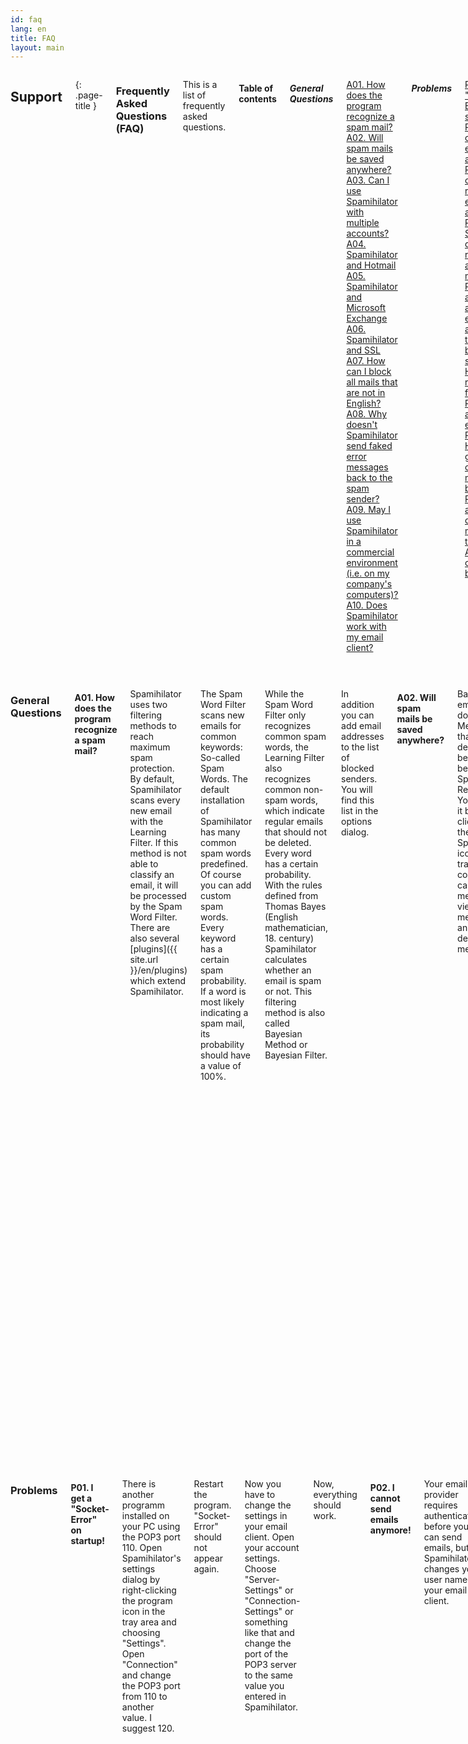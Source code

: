 ```yaml
---
id: faq
lang: en
title: FAQ
layout: main
---
```


<div class="row">
<div class="twelve columns" markdown="1">

## Support
{: .page-title }

### Frequently Asked Questions (FAQ)

This is a list of frequently asked questions.

#### Table of contents

##### General Questions

[A01. How does the program recognize a spam mail?](#a01)  
[A02. Will spam mails be saved anywhere?](#a02)  
[A03. Can I use Spamihilator with multiple accounts?](#a03)  
[A04. Spamihilator and Hotmail](#a04)  
[A05. Spamihilator and Microsoft Exchange](#a05)  
[A06. Spamihilator and SSL](#a06)  
[A07. How can I block all mails that are not in English?](#a07)  
[A08. Why doesn't Spamihilator send faked error messages back to the spam sender?](#a08)  
[A09. May I use Spamihilator in a commercial environment (i.e. on my company's computers)?](#a09)  
[A10. Does Spamihilator work with my email client?](#a10)  

##### Problems

[P01. I get a "Socket-Error" on startup!](#p01)  
[P02. I cannot send emails anymore!](#p02)  
[P03. I cannot receive emails anymore!](#p03)  
[P04. Spamihilator doesn’t recognize any spam mail](#p04)  
[P05. I accidentally added an email address to the list of blocked senders. How can I remove it from there?](#p05)  
[P06. I accidentally emptied the Recycle Bin. How can I get a certain message back?](#p06)  
[P07. I accidentally deleted a mail from the Training Area. How can I get it back?](#p07)  

</div>
</div>

<div class="row">
<div class="twelve columns">
<hr>
</div>
</div>

<div class="row">
<div class="twelve columns" markdown="1">

### General Questions

#### <a id="a01"></a>A01. How does the program recognize a spam mail?

Spamihilator uses two filtering methods to reach maximum spam protection. By default,
Spamihilator scans every new email with the Learning Filter. If this method is not
able to classify an email, it will be processed by the Spam Word Filter.
There are also several [plugins]({{ site.url }}/en/plugins) which extend Spamihilator.

The Spam Word Filter scans new emails for common keywords: So-called Spam Words.
The default installation of Spamihilator has many common spam words predefined. Of
course you can add custom spam words. Every keyword has a certain spam probability.
If a word is most likely indicating a spam mail, its probability should have a value of 100%.

While the Spam Word Filter only recognizes common spam words, the Learning Filter
also recognizes common non-spam words, which indicate regular emails that should
not be deleted. Every word has a certain probability. With the rules defined from
Thomas Bayes (English mathematician, 18. century) Spamihilator calculates whether an
email is spam or not. This filtering method is also called Bayesian Method or Bayesian Filter.

In addition you can add email addresses to the list of blocked senders. You will
find this list in the options dialog.

#### <a id="a02"></a>A02. Will spam mails be saved anywhere?

Basically all emails will be downloaded. Messages, that are declared to
be spam, will be saved in Spamihilator's Recycle Bin. You can open it by
right-clicking on the Spamihilator icon in your tray. Of course you
can undelete messages, view messages and finally delete messages.

Spamihilator takes care of the recycle bin's content size. Old messages will be
deleted automatically.

#### <a id="a03"></a>A03. Can I use Spamihilator with multiple accounts?

Yes. The Setup Wizard automatically configures all accounts. Click on
"Start/Programs/Spamihilator/Setup-Wizard" to set up each account.

If the Setup Wizard doesn't find one of your accounts you will have to
configure it manually. Please read the help files:  
<http://wiki.spamihilator.com/doku.php?id=en:configclient>

#### <a id="a04"></a>A04. Spamihilator and Hotmail

Spamihilator only supports POP3 and IMAP at this moment. Unfortunately,
Hotmail doesn't work with these protocols.

#### <a id="a05"></a>A05. Spamihilator and Microsoft Exchange

Spamihilator only supports POP3 and IMAP at this moment. You have to configure your
Microsoft Exchange-Server to use one of these protocols.

#### <a id="a06"></a>A06. Spamihilator and SSL

Spamihilator support secure connections over TLS/SSL. Enable the option "Automatically use SSL/TLS
if available" in Spamihilator's settings window ("Connections/SSL/TLS"). The program will
automatically try to establish a secure connection. If this does not work, Spamihilator will
use an unencrypted connection.

Older versions of Spamihilator (before 0.9.8) do not support SSL. Please disable
this feature in your mail client or [download]({{ site.url }}/en/download) the
latest program version.

#### <a id="a07"></a>A07. How can I block all mails which are not in English?

Use the Training Area frequently and mark all messages which are not English
as Spam and the other ones as Non-spam. Eventually the program will learn
to differentiate between English and other languages and so it will be able
to block all foreign mails.

#### <a id="a08"></a>A08. Why doesn’t Spamihilator send faked error messages back to the spam sender?

It seems to be a nice idea to send faked error messages back to the spam sender,
so that he might think the respective mail account does not exist or that his
own account will get jammed. Unfortunately this is considered counterproductive,
for the following reasons:

1. Most spam senders use their mail accounts only once, just to send a few spam mails.
   After that they delete these accounts. Sending faked error messages would produce
   further error messages which will be sent back to you.
2. Usually spam senders fake their email addresses or even use the ones of other
   Internet users. Hence, faked error messages could get into the mailboxes of innocent people!
3. You cannot thoroughly fake an error message. Spam senders could find out that the
   message is faked and, thus, that there is a real person behind your mail address.

#### <a id="a09"></a>A09. May I use Spamihilator in a commercial environment (i.e. on my company's computers)?

Spamihilator is Freeware and, thus, you can use it on your private computer or on
any computer at your company for free. You don’t have to pay anything. You can find
more information in the [Spamihilator License](#).

#### <a id="a10"></a>A10. Does Spamihilator work with my email client?

Basically, Spamihilator works with all email clients supporting POP3 or IMAP.
The Setup Wizard is able to configure the following programs automatically:
Outlook 2000/XP/2003/Express, Eudora, Mozilla Thunderbird, IncrediMail, Pegasus Mail, Phoenix Mail and Opera.

Grundsätzlich funktioniert Spamihilator mit jedem E-Mail-Programm, das POP3 oder IMAP verwendet.
Der Setup-Assistent von Spamihilator kann folgende Programme automatisch konfigurieren:
Outlook 2000/XP/2003/Express, Eudora, Mozilla Thunderbird, IncrediMail, Pegasus Mail, Phoenix Mail und Opera.

Other mail clients have to be configured manually. Please have a look at the
[online help]({{ site.url }}/de/help).

</div>
</div>

<div class="row">
<div class="twelve columns">
<hr>
</div>
</div>

<div class="row">
<div class="twelve columns" markdown="1">

### Problems

#### <a id="p01"></a>P01. I get a "Socket-Error" on startup!

There is another programm installed on your PC using the POP3 port 110. Open
Spamihilator's settings dialog by right-clicking the program icon in the tray area
and choosing "Settings". Open "Connection" and change the POP3 port from 110 to
another value. I suggest 120.

Restart the program. "Socket-Error" should not appear again.

Now you have to change the settings in your email client. Open your account
settings. Choose "Server-Settings" or "Connection-Settings" or something like that
and change the port of the POP3 server to the same value you entered in Spamihilator.

Now, everything should work.

#### <a id="p02"></a>P02. I cannot send emails anymore!

Your email provider requires authentication before you can send emails, but
Spamihilator changes your user name in your email client.

In Outlook you can enable the authentication as follows:
Launch Outlook and open your account settings. Choose your email account from
the list and click on "Properties". Open the "Server" pane and enable the
option "Server-Authentication" (below). Click on the "Settings" button. Enter
your right user name and your right password. Close the dialog by clicking on OK.

In Eudora you cannot specify an extra username for outgoing connections. You have to
follow the advices of Qualcomm:  
<http://www.eudora.com/techsupport/kb/2107hq.html>

#### <a id="p03"></a>P03. I cannot receive emails anymore!

Please make sure, that the "Secure Password Authentication" is disabled in
the account settings of your email client, since Spamihilator doesn't support the
AUTH command yet.

Maybe you have a Firewall installed. Please make sure that it doesn't prevent
Spamihilator to fully access the Internet. The program should be able to act as a
local mail server, too.

On some systems the email client is not able to resolve the address of the local POP3
server "localhost". In this case, open the email client's account settings and change
the POP3 server from "localhost" to "127.0.0.1" (without quotation marks).

#### <a id="p04"></a>P04. Spamihilator doesn’t recognize any spam mail

Please make sure that your email client is configured properly. If you're downloading
messages and the yellow status window does not show up, you have to configure your email
client manually.

You can either use the Setup Wizard (Start/Programs/Spamihilator/Setup-Wizard) or
configure your client by hand. Therefore read the [help files](http://www.spamihilator.com/en/help/configclient).

Furthermore make sure, that the spam filters are not disabled. Open Spamihilator's
settings dialog and click on "Filter-Properties". Enable all filters (such as
the Learning Filter and the Spam Word Filter).

#### <a id="p05"></a>P05. I accidentally added an email address to the list of blocked senders. How can I remove it from there?

Right click Spamihilator's main icon in the tray area in the right bottom
corner of your screen. Choose "Settings" from the menu to open Spamihilator's
settings window. Click "Blocked Senders" in the list view on the left and then
select the address you want to remove in the list view on the right. Delete
it via the "Delete" button.

#### <a id="p06"></a>P06. I accidentally emptied the Recycle Bin. How can I get a certain message back?

The Recycle Bin is the last resort for mails deleted by Spamihilator. It
works just like the Windows Recycle Bin or your real bin beneath your desk:
If you empty it all items will be lost forever. You cannot restore a
message from an empty Recycle Bin.

There is a real chance a copy of the mail you're looking for is still in the
Training Area. If you find it there you can save it to your hard drive by
clicking "File/Save as...".

#### <a id="p07"></a>P07. I accidentally deleted a mail from the Training Area. How can I get it back?

Please note that the Training Area just saves a copy of every incoming mail.
The real message is either in Spamihilator's Recycle Bin (if it has been declared
as Spam before) or in your mail client's inbox.

</div>
</div>
